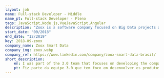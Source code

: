 ```yaml
---
layout: job
name: Full-stack Developer - Middle
name_pt: Full-stack Developer - Pleno
tags: JavaScript,Node.js,VueJavaScript,Angular
description: "Zoox is a software company focused on Big Data projects and working with the Facial recognition engines. There we use Node.js and Vue stack."
start_date: "09/2018"
end_date: "12/2019"
key: 2018-09-zoox
company_name: Zoox Smart Data
company_img: zoox.webp
company_ref: https://www.linkedin.com/company/zoox-smart-data-brasil/
short_description:
    en: I was part of the 3.0 team that focuses on developing the company's newest products, using the most current technologies, such as Vue and Koa.js. The project in which I participated the most was SmartPass, this project focuses on using easy recognition and data enrichment to speed up the filling and generation of the guest file, making it not necessary to enter the normal queue at the hotel, and for the client he has access to create management reports using the captured data.
    pt: Fiz parte da equipe 3.0 que tem foco em desenvolver os produtos mais novos da empresa, utilizando tecnologias mais atuais, como Vue e Koa.js. O projeto na qual mais participei foi o SmartPass, esse projeto tem foco em utilizar reconhecimento fácil e enriquecimento de dados para agilizar o preenchimento e geração da ficha do hóspede, fazendo com que o mesmo não precise entrar na fila normal do hotel, e para o cliente ele tem acesso a criar relatórios gerenciais utilizando os dados capturados.
---
```

